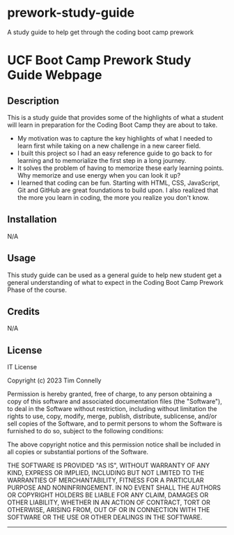 # prework-study-guide
A study guide to help get through the coding boot camp prework

# UCF Boot Camp Prework Study Guide Webpage

## Description

This is a study guide that provides some of the highlights of what a student will learn in preparation for the Coding Boot Camp they are about to take.  

- My motivation was to capture the key highlights of what I needed to learn first while taking on a new challenge in a new career field.
- I built this project so I had an easy reference guide to go back to for learning and to memorialize the first step in a long journey.
- It solves the problem of having to memorize these early learning points.  Why memorize and use energy when you can look it up?
- I learned that coding can be fun.  Starting with HTML, CSS, JavaScript, Git and GitHub are great foundations to build upon.  I also realized that the more you learn in coding, the more you realize you don't know.

## Installation

N/A

## Usage

This study guide can be used as a general guide to help new student get a general understanding of what to expect in the Coding Boot Camp Prework Phase of the course.

## Credits

N/A

## License

IT License

Copyright (c) 2023 Tim Connelly

Permission is hereby granted, free of charge, to any person obtaining a copy
of this software and associated documentation files (the "Software"), to deal
in the Software without restriction, including without limitation the rights
to use, copy, modify, merge, publish, distribute, sublicense, and/or sell
copies of the Software, and to permit persons to whom the Software is
furnished to do so, subject to the following conditions:

The above copyright notice and this permission notice shall be included in all
copies or substantial portions of the Software.

THE SOFTWARE IS PROVIDED "AS IS", WITHOUT WARRANTY OF ANY KIND, EXPRESS OR
IMPLIED, INCLUDING BUT NOT LIMITED TO THE WARRANTIES OF MERCHANTABILITY,
FITNESS FOR A PARTICULAR PURPOSE AND NONINFRINGEMENT. IN NO EVENT SHALL THE
AUTHORS OR COPYRIGHT HOLDERS BE LIABLE FOR ANY CLAIM, DAMAGES OR OTHER
LIABILITY, WHETHER IN AN ACTION OF CONTRACT, TORT OR OTHERWISE, ARISING FROM,
OUT OF OR IN CONNECTION WITH THE SOFTWARE OR THE USE OR OTHER DEALINGS IN THE
SOFTWARE.

---

